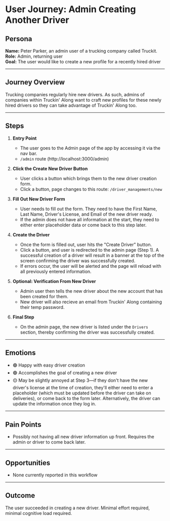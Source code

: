 # User Journey: Admin Creating Another Driver

## Persona

**Name:** Peter Parker, an admin user of a trucking company called Truckit.  
**Role:** Admin, returning user  
**Goal:** The user would like to create a new profile for a recently hired driver

---

## Journey Overview

Trucking companies regularly hire new drivers. As such, admins of companies within Truckin' Along want to craft new profiles for these newly hired drivers so they can take advantage of Truckin' Along too.

---

## Steps

1. **Entry Point**

   - The user goes to the Admin page of the app by accessing it via the nav bar.
   - `/admin` route (http://localhost:3000/admin)

2. **Click the Create New Driver Button**

   - User clicks a button which brings them to the new driver creation form.
   - Click a button, page changes to this route: `/driver_managements/new`

3. **Fill Out New Driver Form**

   - User needs to fill out the form. They need to have the First Name, Last Name, Driver's License, and Email of the new driver ready.
   - If the admin does not have all information at the start, they need to either enter placeholder data or come back to this step later.

4. **Create the Driver**

   - Once the form is filled out, user hits the "Create Driver" button.
   - Click a button, and user is redirected to the admin page (Step 1). A successful creation of a driver will result in a banner at the top of the screen confirming the driver was successfully created.
   - If errors occur, the user will be alerted and the page will reload with all previously entered information.

5. **Optional: Verification From New Driver**

   - Admin user then tells the new driver about the new account that has been created for them.
   - New driver will also recieve an email from Truckin' Along containing their temp password.

6. **Final Step**

   - On the admin page, the new driver is listed under the `Drivers` section, thereby confirming the driver was successfully created.

---

## Emotions

- 🟢 Happy with easy driver creation
- 🟢 Accomplishes the goal of creating a new driver
- 🟡 May be slightly annoyed at Step 3—if they don't have the new driver's license at the time of creation, they'll either need to enter a placeholder (which must be updated before the driver can take on deliveries), or come back to the form later. Alternatively, the driver can update the information once they log in.

---

## Pain Points

- Possibly not having all new driver information up front. Requires the admin or driver to come back later.

---

## Opportunities

- None currently reported in this workflow

---

## Outcome

The user succeeded in creating a new driver. Minimal effort required, minimal cognitive load required.
